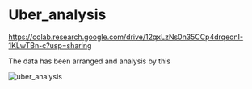 # Uber_analysis
 
https://colab.research.google.com/drive/12qxLzNs0n35CCp4drqeonI-1KLwTBn-c?usp=sharing

The data has been arranged and analysis by this 



![uber_analysis](https://github.com/user-attachments/assets/651a48de-b19c-46a9-b720-94bde9dda05a)
